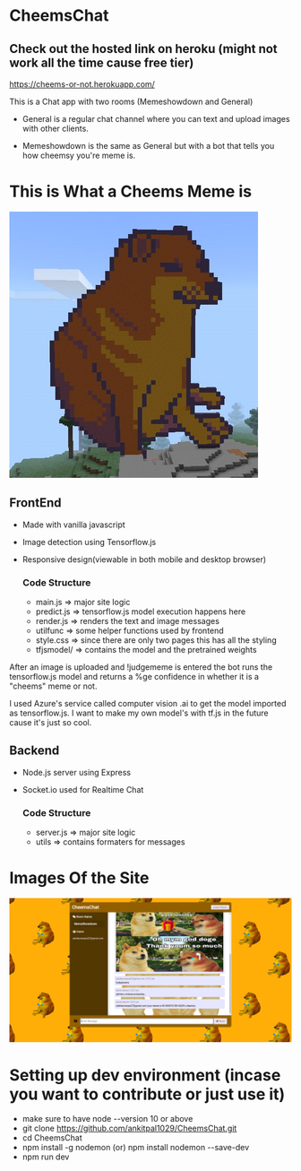 # CheemsChat

## Check out the hosted link on heroku (might not work all the time cause free tier)

https://cheems-or-not.herokuapp.com/

This is a Chat app with two rooms (Memeshowdown and General)

- General is a regular chat channel where you can text and
  upload images with other clients.

- Memeshowdown is the same as General but with a bot that
  tells you how cheemsy you're meme is.

# This is What a Cheems Meme is

![Alt text](./public/images/cheemsicon.jpg)

## FrontEnd

- Made with vanilla javascript
- Image detection using Tensorflow.js
- Responsive design(viewable in both mobile and desktop browser)

  ### Code Structure

  - main.js => major site logic
  - predict.js => tensorflow.js model execution happens here
  - render.js => renders the text and image messages
  - utilfunc => some helper functions used by frontend
  - style.css => since there are only two pages this has all the styling
  - tfjsmodel/ => contains the model and the pretrained weights

After an image is uploaded and !judgememe is entered the bot runs the tensorflow.js
model and returns a %ge confidence in whether it is a "cheems" meme or not.

I used Azure's service called computer vision .ai to get the model imported as tensorflow.js.
I want to make my own model's with tf.js in the future cause it's just so cool.

## Backend

- Node.js server using Express
- Socket.io used for Realtime Chat

  ### Code Structure

  - server.js => major site logic
  - utils => contains formaters for messages

# Images Of the Site

![Alt text](./public/images/SiteImage.png)

# Setting up dev environment (incase you want to contribute or just use it)

- make sure to have node --version 10 or above
- git clone https://github.com/ankitpal1029/CheemsChat.git
- cd CheemsChat
- npm install -g nodemon (or) npm install nodemon --save-dev
- npm run dev
